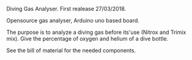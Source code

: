 Diving Gas Analyser.
First realease 27/03/2018.

Opensource gas analyser, Arduino uno based board.

The purpose is to analyze a diving gas before its'use (Nitrox and Trimix mix).
Give the percentage of oxygen and helium of a dive bottle. 

See the bill of material for the needed components.
